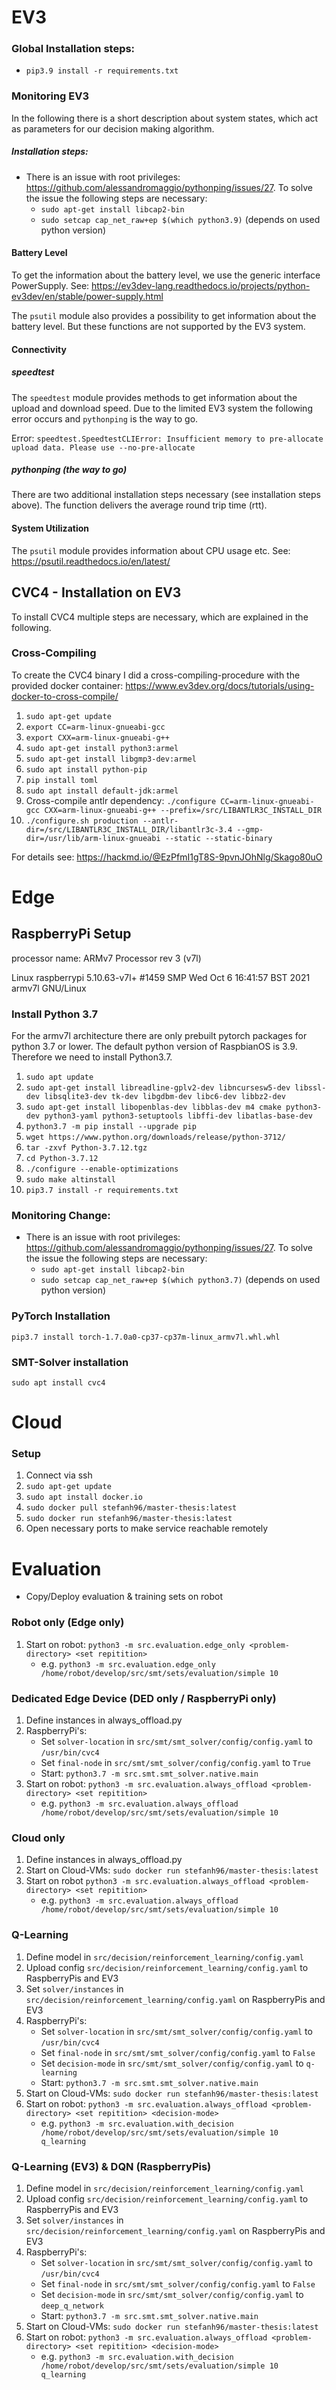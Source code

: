 # EV3

### Global Installation steps:

* `pip3.9 install -r requirements.txt`

### Monitoring EV3

In the following there is a short description about system states, which act as parameters for our decision making
algorithm.

##### Installation steps:

* There is an issue with root privileges: https://github.com/alessandromaggio/pythonping/issues/27. To solve the issue
  the following steps are necessary:
    * `sudo apt-get install libcap2-bin`
    * `sudo setcap cap_net_raw+ep $(which python3.9)` (depends on used python version)

#### Battery Level

To get the information about the battery level, we use the generic interface PowerSupply.
See: https://ev3dev-lang.readthedocs.io/projects/python-ev3dev/en/stable/power-supply.html

The `psutil` module also provides a possibility to get information about the battery level. But these functions are not
supported by the EV3 system.

#### Connectivity

##### speedtest

The `speedtest` module provides methods to get information about the upload and download speed. Due to the limited EV3
system the following error occurs and `pythonping` is the way to go.

Error: `speedtest.SpeedtestCLIError: Insufficient memory to pre-allocate upload data. Please use --no-pre-allocate`

##### pythonping (the way to go)

There are two additional installation steps necessary (see installation steps above). The function delivers the average
round trip time (rtt).

#### System Utilization

The `psutil` module provides information about CPU usage etc. See: https://psutil.readthedocs.io/en/latest/

## CVC4 - Installation on EV3

To install CVC4 multiple steps are necessary, which are explained in the following.

### Cross-Compiling

To create the CVC4 binary I did a cross-compiling-procedure with the provided docker container:
https://www.ev3dev.org/docs/tutorials/using-docker-to-cross-compile/

1. `sudo apt-get update`
2. `export CC=arm-linux-gnueabi-gcc `
3. `export CXX=arm-linux-gnueabi-g++`
4. `sudo apt-get install python3:armel`
5. `sudo apt-get install libgmp3-dev:armel`
6. `sudo apt install python-pip`
7. `pip install toml`
8. `sudo apt install default-jdk:armel`
9. Cross-compile antlr
   dependency: `./configure CC=arm-linux-gnueabi-gcc CXX=arm-linux-gnueabi-g++ --prefix=/src/LIBANTLR3C_INSTALL_DIR`
10. `./configure.sh production --antlr-dir=/src/LIBANTLR3C_INSTALL_DIR/libantlr3c-3.4 --gmp-dir=/usr/lib/arm-linux-gnueabi --static --static-binary`

For details see: https://hackmd.io/@EzPfmI1gT8S-9pvnJOhNlg/Skago80uO

# Edge

## RaspberryPi Setup

processor name: ARMv7 Processor rev 3 (v7l)

Linux raspberrypi 5.10.63-v7l+ #1459 SMP Wed Oct 6 16:41:57 BST 2021 armv7l GNU/Linux

### Install Python 3.7

For the armv7l architecture there are only prebuilt pytorch packages for python 3.7 or lower. The default python version
of RaspbianOS is 3.9. Therefore we need to install Python3.7.

1. `sudo apt update`
2. `sudo apt-get install libreadline-gplv2-dev libncursesw5-dev libssl-dev libsqlite3-dev tk-dev libgdbm-dev libc6-dev libbz2-dev`
3. `sudo apt-get install libopenblas-dev libblas-dev m4 cmake python3-dev python3-yaml python3-setuptools libffi-dev libatlas-base-dev`
4. `python3.7 -m pip install --upgrade pip`
5. `wget https://www.python.org/downloads/release/python-3712/`
6. `tar -zxvf Python-3.7.12.tgz`
7. `cd Python-3.7.12`
8. `./configure --enable-optimizations`
9. `sudo make altinstall`
10. `pip3.7 install -r requirements.txt`

### Monitoring Change:

* There is an issue with root privileges: https://github.com/alessandromaggio/pythonping/issues/27. To solve the issue
  the following steps are necessary:
    * `sudo apt-get install libcap2-bin`
    * `sudo setcap cap_net_raw+ep $(which python3.7)` (depends on used python version)

### PyTorch Installation

`pip3.7 install torch-1.7.0a0-cp37-cp37m-linux_armv7l.whl.whl`

### SMT-Solver installation

`sudo apt install cvc4`

# Cloud

### Setup

1. Connect via ssh
2. `sudo apt-get update`
3. `sudo apt install docker.io`
4. `sudo docker pull stefanh96/master-thesis:latest`
5. `sudo docker run stefanh96/master-thesis:latest`
6. Open necessary ports to make service reachable remotely

# Evaluation

* Copy/Deploy evaluation & training sets on robot

### Robot only (Edge only)

1. Start on robot: `python3 -m src.evaluation.edge_only <problem-directory> <set repitition>`
    * e.g. `python3 -m src.evaluation.edge_only /home/robot/develop/src/smt/sets/evaluation/simple 10`

### Dedicated Edge Device (DED only / RaspberryPi only)

1. Define instances in always_offload.py
2. RaspberryPi's:
    * Set `solver-location` in `src/smt/smt_solver/config/config.yaml` to `/usr/bin/cvc4`
    * Set `final-node` in `src/smt/smt_solver/config/config.yaml` to `True`
    * Start: `python3.7 -m src.smt.smt_solver.native.main`
3. Start on robot: `python3 -m src.evaluation.always_offload <problem-directory> <set repitition>`
    * e.g. `python3 -m src.evaluation.always_offload /home/robot/develop/src/smt/sets/evaluation/simple 10`

### Cloud only

1. Define instances in always_offload.py
2. Start on Cloud-VMs: `sudo docker run stefanh96/master-thesis:latest`
3. Start on robot `python3 -m src.evaluation.always_offload <problem-directory> <set repitition>`
    * e.g. `python3 -m src.evaluation.always_offload /home/robot/develop/src/smt/sets/evaluation/simple 10`

### Q-Learning

1. Define model in `src/decision/reinforcement_learning/config.yaml`
2. Upload config `src/decision/reinforcement_learning/config.yaml` to RaspberryPis and EV3
3. Set `solver/instances` in `src/decision/reinforcement_learning/config.yaml` on RaspberryPis and EV3
4. RaspberryPi's:
    * Set `solver-location` in `src/smt/smt_solver/config/config.yaml` to `/usr/bin/cvc4`
    * Set `final-node` in `src/smt/smt_solver/config/config.yaml` to `False`
    * Set `decision-mode` in `src/smt/smt_solver/config/config.yaml` to `q-learning`
    * Start: `python3.7 -m src.smt.smt_solver.native.main`
5. Start on Cloud-VMs: `sudo docker run stefanh96/master-thesis:latest`
6. Start on robot: `python3 -m src.evaluation.always_offload <problem-directory> <set repitition> <decision-mode>`
    * e.g. `python3 -m src.evaluation.with_decision /home/robot/develop/src/smt/sets/evaluation/simple 10 q_learning`

### Q-Learning (EV3) & DQN (RaspberryPis)

1. Define model in `src/decision/reinforcement_learning/config.yaml`
2. Upload config `src/decision/reinforcement_learning/config.yaml` to RaspberryPis and EV3
3. Set `solver/instances` in `src/decision/reinforcement_learning/config.yaml` on RaspberryPis and EV3
4. RaspberryPi's:
    * Set `solver-location` in `src/smt/smt_solver/config/config.yaml` to `/usr/bin/cvc4`
    * Set `final-node` in `src/smt/smt_solver/config/config.yaml` to `False`
    * Set `decision-mode` in `src/smt/smt_solver/config/config.yaml` to `deep_q_network`
    * Start: `python3.7 -m src.smt.smt_solver.native.main`
5. Start on Cloud-VMs: `sudo docker run stefanh96/master-thesis:latest`
6. Start on robot: `python3 -m src.evaluation.always_offload <problem-directory> <set repitition> <decision-mode>`
    * e.g. `python3 -m src.evaluation.with_decision /home/robot/develop/src/smt/sets/evaluation/simple 10 q_learning`